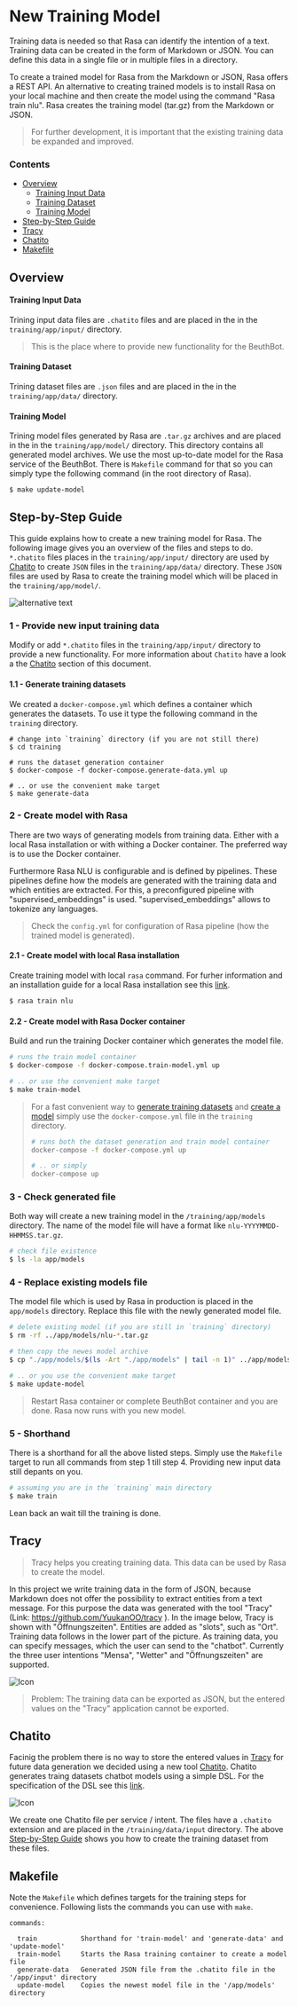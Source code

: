 # New Training Model

Training data is needed so that Rasa can identify the intention of a text. Training data can be created in the form of Markdown or JSON. You can define this data in a single file or in multiple files in a directory. 

To create a trained model for Rasa from the Markdown or JSON, Rasa offers a REST API. An alternative to creating trained models is to install Rasa on your local machine and then create the model using the command "Rasa train nlu". Rasa creates the training model (tar.gz) from the Markdown or JSON.

> For further development, it is important that the existing training data be expanded and improved.

### Contents

- [Overview](#Overview)
	- [Training Input Data](#Training-Input-Data)
	- [Training Dataset](#Training-Dataset)
	- [Training Model](#Training-Model)
- [Step-by-Step Guide](#Step-by-Step-Guide)
- [Tracy](#Tracy)
- [Chatito](#Chatito)
- [Makefile](#Makefile)



## Overview

#### Training Input Data

Trining input data files are `.chatito`  files and are placed in the in the `training/app/input/` directory.

> This is the place where to provide new functionality for the BeuthBot.

#### Training Dataset

Trining dataset files are `.json`  files and are placed in the in the `training/app/data/` directory.

#### Training Model

Trining model files generated by Rasa are `.tar.gz`  archives and are placed in the in the `training/app/model/` directory. This directory contains all generated model archives. We use the most up-to-date model for the Rasa service of the BeuthBot. There is `Makefile` command for that so you can simply type the following command (in the root directory of Rasa).

```shell
$ make update-model
```



## Step-by-Step Guide

This guide explains how to create a new training model for Rasa. The following image gives you an overview of the files and steps to do. `*.chatito` files places in the `training/app/input/` directory are used by [Chatito](#Chatito) to create `JSON` files in the `training/app/data/` directory. These `JSON` files are used by Rasa to create the training model which will be placed in the `training/app/model/`.

![alternative text](http://www.plantuml.com/plantuml/proxy?cache=no&src=https://raw.githubusercontent.com/beuthbot/rasa/database-understanding/.documentation/uml/training.txt)

### 1 -  Provide new input training data

Modify or add  `*.chatito` files in the `training/app/input/` directory to provide a new functionality. For more information about `Chatito` have a look a the [Chatito](#Chatito) section of this document.

#### 1.1 - Generate training datasets

We created a `docker-compose.yml` which defines a container which generates the datasets. To use it type the following command in the `training` directory.

```shell
# change into `training` directory (if you are not still there)
$ cd training

# runs the dataset generation container
$ docker-compose -f docker-compose.generate-data.yml up

# .. or use the convenient make target
$ make generate-data
```

### 2 - Create model with Rasa

There are two ways of generating models from training data. Either with a local Rasa installation or with withing a Docker container. The preferred way is to use the Docker container.

Furthermore Rasa NLU is configurable and is defined by pipelines. These pipelines define how the models are generated with the training data and which entities are extracted. For this, a preconfigured pipeline with "supervised_embeddings" is used. "supervised_embeddings" allows to tokenize any languages.

> Check the `config.yml` for configuration of Rasa pipeline (how the trained model is generated).

#### 2.1 - Create model with local Rasa installation

Create training model with local `rasa` command. For furher information and an installation guide for a local Rasa installation see this [link](https://github.com/beuthbot/rasa/tree/database-understanding#local-rasa-installation).

```bash
$ rasa train nlu
```

#### 2.2 - Create model with Rasa Docker container

Build and run the training Docker container which generates the model file.

```bash
# runs the train model container
$ docker-compose -f docker-compose.train-model.yml up

# .. or use the convenient make target
$ make train-model
```

> For a fast convenient way to [generate training datasets](#1.1---Generate-training-datasets) and [create a model](#2---Create-model-with-Rasa) simply use the `docker-compose.yml` file in the `training` directory.
> ```bash
> # runs both the dataset generation and train model container
> docker-compose -f docker-compose.yml up
> 
> # .. or simply
> docker-compose up
> ```

### 3 - Check generated file

Both way will create a new training model in the `/training/app/models` directory. The name of the  model file will have a format like `nlu-YYYYMMDD-HHMMSS.tar.gz`.

```bash
# check file existence
$ ls -la app/models
```

### 4 - Replace existing models file

The model file which is used by Rasa in production is placed in the `app/models` directory. Replace this file with the newly generated model file.

```bash
# delete existing model (if you are still in `training` directory)
$ rm -rf ../app/models/nlu-*.tar.gz

# then copy the newes model archive 
$ cp "./app/models/$(ls -Art "./app/models" | tail -n 1)" ../app/models

# .. or you use the convenient make target
$ make update-model
```

> Restart Rasa container or complete BeuthBot container and you are done. Rasa now runs with you new model.

### 5 - Shorthand

There is a shorthand for all the above listed steps. Simply use the `Makefile` target to run all commands from step 1 till step 4. Providing new input data still depants on you.

```bash
# assuming you are in the `training` main directory
$ make train
```

Lean back an wait till the training is done.

## Tracy

> Tracy helps you creating training data. This data can be used by Rasa to create the model.

In this project we write training data in the form of JSON, because Markdown does not offer the possibility to extract entities from a text message. For this purpose the data was generated with the tool "Tracy" (Link: https://github.com/YuukanOO/tracy ). In the image below, Tracy is shown with "Öffnungszeiten". Entities are added as "slots", such as "Ort". Training data follows in the lower part of the picture. As training data, you can specify messages, which the user can send to the "chatbot". Currently the three user intentions "Mensa", "Wetter" and "Öffnungszeiten" are supported.

![Icon](TracyExample.png "Icon")

> Problem: The training data can be exported as JSON, but the entered values on the "Tracy" application cannot be exported.



## Chatito

Facinig the problem there is no way to store the entered values in [Tracy](#Tracy) for future data generation we decided using a new tool [Chatito](https://github.com/rodrigopivi/Chatito). Chatito generates traing datasets chatbot models using a simple DSL. For the specification of the DSL see this [link](https://github.com/rodrigopivi/Chatito/blob/master/spec.md).

![Icon](ChatitoScreenshot.jpg "Icon")

We create one Chatito file per service / intent. The files have a `.chatito` extension and are placed in the `/training/data/input` directory. The above [Step-by-Step Guide](#Step-by-Step-Guide) shows you how to create the training dataset from these files.

## Makefile

Note the `Makefile` which defines targets for the training steps for convenience. Following lists the commands you can use with `make`.

```
commands:

  train           Shorthand for 'train-model' and 'generate-data' and 'update-model'
  train-model     Starts the Rasa training container to create a model file
  generate-data   Generated JSON file from the .chatito file in the '/app/input' directory
  update-model    Copies the newest model file in the '/app/models' directory
```

